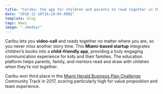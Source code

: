 ```yaml
---
title: "Caribu: the app for children and parents to read together in the distance."
date: "2018-12-10T16:24:04.000Z"
template: blog
tags: News
image: "./media/"
---
```


Caribu lets you **video-call** and reads together no matter where you are, so you never miss another story time. This **Miami-based startup**
integrates children’s books into a **child-friendly app**, providing a truly engaging communication experience for kids and their families.
The education platform helps parents, family, and mentors read and draw with children when they’re not together.

Caribu won third place in the [Miami Herald Business Plan Challenge](https://www.miamiherald.com/news/business/business-plan-challenge/article144205969.html)
Community Track in 2017, scoring particularly high for value proposition and team experience.
